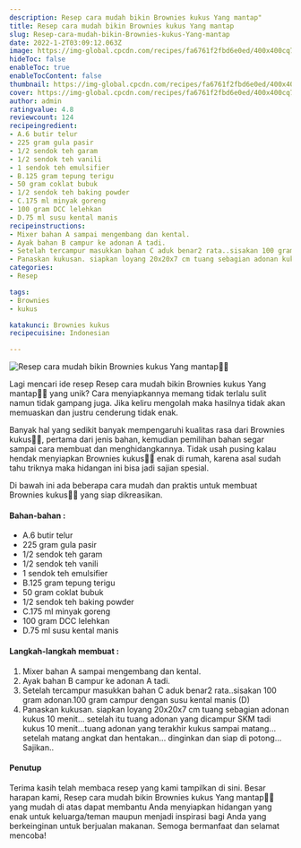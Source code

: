 ```yaml
---
description: Resep cara mudah bikin Brownies kukus Yang mantap"
title: Resep cara mudah bikin Brownies kukus Yang mantap
slug: Resep-cara-mudah-bikin-Brownies-kukus-Yang-mantap
date: 2022-1-2T03:09:12.063Z
image: https://img-global.cpcdn.com/recipes/fa6761f2fbd6e0ed/400x400cq70/photo.jpg
hideToc: false
enableToc: true
enableTocContent: false
thumbnail: https://img-global.cpcdn.com/recipes/fa6761f2fbd6e0ed/400x400cq70/photo.jpg
cover: https://img-global.cpcdn.com/recipes/fa6761f2fbd6e0ed/400x400cq70/photo.jpg
author: admin
ratingvalue: 4.8
reviewcount: 124
recipeingredient:
- A.6 butir telur
- 225 gram gula pasir
- 1/2 sendok teh garam
- 1/2 sendok teh vanili
- 1 sendok teh emulsifier
- B.125 gram tepung terigu
- 50 gram coklat bubuk
- 1/2 sendok teh baking powder
- C.175 ml minyak goreng
- 100 gram DCC lelehkan
- D.75 ml susu kental manis
recipeinstructions:
- Mixer bahan A sampai mengembang dan kental.
- Ayak bahan B campur ke adonan A tadi.
- Setelah tercampur masukkan bahan C aduk benar2 rata..sisakan 100 gram adonan.100 gram campur dengan susu kental manis (D)
- Panaskan kukusan. siapkan loyang 20x20x7 cm tuang sebagian adonan kukus 10 menit... setelah itu tuang adonan yang dicampur SKM tadi kukus 10 menit...tuang adonan yang terakhir kukus sampai matang... setelah matang angkat dan hentakan... dinginkan dan siap di potong... Sajikan..
categories:
- Resep

tags:
- Brownies
- kukus

katakunci: Brownies kukus
recipecuisine: Indonesian

---
```


![Resep cara mudah bikin Brownies kukus Yang mantap👩‍🍳](https://img-global.cpcdn.com/recipes/fa6761f2fbd6e0ed/400x400cq70/photo.jpg)

Lagi mencari ide resep Resep cara mudah bikin Brownies kukus Yang mantap👩‍🍳 yang unik? Cara menyiapkannya memang tidak terlalu sulit namun tidak gampang juga. Jika keliru mengolah maka hasilnya tidak akan memuaskan dan justru cenderung tidak enak.

Banyak hal yang sedikit banyak mempengaruhi kualitas rasa dari Brownies kukus👩‍🍳, pertama dari jenis bahan, kemudian pemilihan bahan segar sampai cara membuat dan menghidangkannya. Tidak usah pusing kalau hendak menyiapkan Brownies kukus👩‍🍳 enak di rumah, karena asal sudah tahu triknya maka hidangan ini bisa jadi sajian spesial.

Di bawah ini ada beberapa cara mudah dan praktis untuk membuat Brownies kukus👩‍🍳 yang siap dikreasikan.

<!--inarticleads1-->

#### Bahan-bahan :

- A.6 butir telur
- 225 gram gula pasir
- 1/2 sendok teh garam
- 1/2 sendok teh vanili
- 1 sendok teh emulsifier
- B.125 gram tepung terigu
- 50 gram coklat bubuk
- 1/2 sendok teh baking powder
- C.175 ml minyak goreng
- 100 gram DCC lelehkan
- D.75 ml susu kental manis

<!--inarticleads2-->

#### Langkah-langkah membuat :

1. Mixer bahan A sampai mengembang dan kental.
1. Ayak bahan B campur ke adonan A tadi.
1. Setelah tercampur masukkan bahan C aduk benar2 rata..sisakan 100 gram adonan.100 gram campur dengan susu kental manis (D)
1. Panaskan kukusan. siapkan loyang 20x20x7 cm tuang sebagian adonan kukus 10 menit... setelah itu tuang adonan yang dicampur SKM tadi kukus 10 menit...tuang adonan yang terakhir kukus sampai matang... setelah matang angkat dan hentakan... dinginkan dan siap di potong... Sajikan..

#### Penutup

Terima kasih telah membaca resep yang kami tampilkan di sini. Besar harapan kami, Resep cara mudah bikin Brownies kukus Yang mantap👩‍🍳 yang mudah di atas dapat membantu Anda menyiapkan hidangan yang enak untuk keluarga/teman maupun menjadi inspirasi bagi Anda yang berkeinginan untuk berjualan makanan. Semoga bermanfaat dan selamat mencoba!